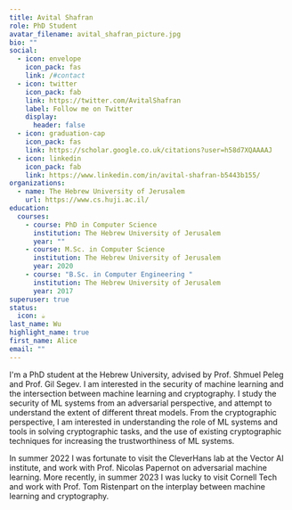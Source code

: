 ```yaml
---
title: Avital Shafran
role: PhD Student
avatar_filename: avital_shafran_picture.jpg
bio: ""
social:
  - icon: envelope
    icon_pack: fas
    link: /#contact
  - icon: twitter
    icon_pack: fab
    link: https://twitter.com/AvitalShafran
    label: Follow me on Twitter
    display:
      header: false
  - icon: graduation-cap
    icon_pack: fas
    link: https://scholar.google.co.uk/citations?user=h58d7XQAAAAJ
  - icon: linkedin
    icon_pack: fab
    link: https://www.linkedin.com/in/avital-shafran-b5443b155/
organizations:
  - name: The Hebrew University of Jerusalem
    url: https://www.cs.huji.ac.il/
education:
  courses:
    - course: PhD in Computer Science
      institution: The Hebrew University of Jerusalem
      year: ""
    - course: M.Sc. in Computer Science
      institution: The Hebrew University of Jerusalem
      year: 2020
    - course: "B.Sc. in Computer Engineering "
      institution: The Hebrew University of Jerusalem
      year: 2017
superuser: true
status:
  icon: ☕️
last_name: Wu
highlight_name: true
first_name: Alice
email: ""
---
```

I'm a PhD student at the Hebrew University, advised by Prof. Shmuel Peleg and Prof. Gil Segev. I am interested in the security of machine learning and the intersection between machine learning and cryptography. I study the security of ML systems from an adversarial perspective, and attempt to understand the extent of different threat models. From the cryptographic perspective, I am interested in understanding the role of ML systems and tools in solving cryptographic tasks, and the use of existing cryptographic techniques for increasing the trustworthiness of ML systems. 

In summer 2022 I was fortunate to visit the CleverHans lab at the Vector AI institute, and work with Prof. Nicolas Papernot on adversarial machine learning. More recently, in summer 2023 I was lucky to visit Cornell Tech and work with Prof. Tom Ristenpart on the interplay between machine learning and cryptography. 
